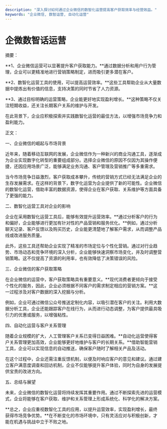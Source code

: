 ```yaml
---
description: "深入探讨如何通过企业微信的数智化运营提高客户获取效率与经营效益。"
keywords: "企业微信, 数智运营, 自动化运营"
---
```

# 企微数智话运营

摘要：

**1、企业微信运营可以显著提升客户获取能力。**通过数据分析和用户行为管理，企业可以更精准地进行营销策略制定，进而吸引更多潜在客户。

**2、数智化运营工具的使用，可以提高运营效率。**这些工具帮助企业从大量数据中提炼出有价值的信息，支持决策的同时节省了人力资源。

**3、通过目标明确的运营策略，企业能更好地实现盈利增长。**这种策略不仅关注短期收益，还关注长期客户关系的维护与开发。

在此背景下，企业应积极探索并实践数智化运营的最佳方法，以增强市场竞争力和盈利能力。

正文：

一、企业微信的崛起与市场背景

近年来，随着移动互联网的发展，企业微信作为一种新兴的商业沟通工具，逐渐成为企业实现数字化转型的重要组成部分。选择企业微信的原因不仅因为其操作便捷，还因应用场景广泛，能够满足业务沟通、客户管理及营销推广等多重需求。

当今市场竞争日益激烈，客户获取成本攀升，传统的营销方式已经无法满足企业的生存发展需求。在这样的背景下，数字化运营为企业提供了新的可能性。企业微信的数智化运营，借助丰富的数据资源，使得企业在客户获取、关系维护等方面具备了更强的能力。 

二、数智化运营工具对企业的影响

企业在采用数智化运营工具后，能够有效提升运营效率。**通过分析客户的行为和偏好，企业能够进行更加有针对性的产品营销和服务优化。**例如，通过分析聊天记录、客户反馈以及购买历史，企业能更清楚地了解客户需求，从而调整产品线或改进服务质量。

此外，这些工具还帮助企业实现了精准的市场定位与个性化营销。通过对行业趋势、市场动态和竞争环境的深入分析，企业能够快速洞察市场变化，并及时调整营销策略。这不仅提高了资源的利用率，也有效降低了决策错误的风险。

三、企业微信的客户获取策略

在企业微信的运营中，客户获取策略具有重要意义。**现代消费者更倾向于接受个性化的服务，因此，企业必须根据不同客户的需求制定相应的营销方案。**这一过程涉及对客户数据的深入挖掘与分析。

例如，企业可通过微信公众号推送定制化内容，以吸引潜在客户的关注。利用大数据分析工具，企业还能跟踪客户在线行为，从而进行动态调整，为客户提供最具吸引力的优惠或服务，以增强粘性。

四、自动化运营与客户关系管理

随着企业规模的扩大，人工管理客户关系已变得日益困难。**自动化运营使得客户关系管理更加高效，企业能够更好地维护与客户的长期关系。**借助智能营销工具，企业可以实现信息的自动推送，确保客户随时了解相关产品及活动。

在这个过程中，企业还需注重反馈机制，以便及时响应客户的意见和建议。通过建立客户满意度调查和回访机制，企业不仅能够提升客户体验，同时为自身的发展提供宝贵的改进方向。

五、总结与展望

未来，企业微信的数智化运营将持续发挥其重要作用。通过不断探索先进的运营模式，企业将能够在客户获取、维护和关系管理上形成系统化、科学化的解决方案。

**总之，企业应重视数智化工具的应用，以提升运营效率，实现盈利增长，最终获得市场竞争优势。**在不断变化的市场环境中，只有灵活应对与积极创新，才能在机遇与挑战中立于不败之地。
